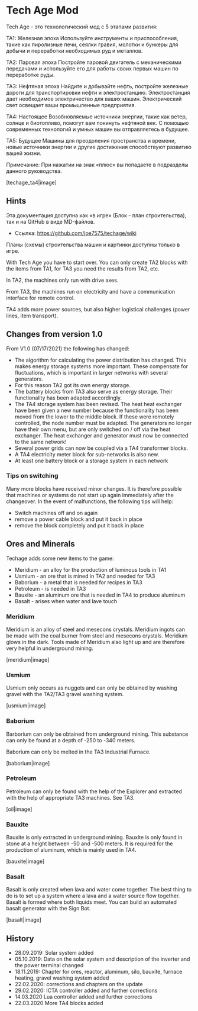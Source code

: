 # Tech Age Mod

Tech Age - это технологический мод с 5 этапами развития:

TA1: Железная эпоха
Используйте инструменты и приспособления, такие как пиролизные печи, сеялки гравия, молотки и бункеры для добычи и переработки необходимых руд и металлов.

TA2: Паровая эпоха
Постройте паровой двигатель с механическими передачами и используйте его для работы своих первых машин по переработке руды.

TA3: Нефтяная эпоха
Найдите и добывайте нефть, постройте железные дороги для транспортировки нефти и электростанцию. Электростанция дает необходимое электричество для ваших машин. Электрический свет освещает ваши промышленные предприятия.

TA4: Настоящее
Возобновляемые источники энергии, такие как ветер, солнце и биотопливо, помогут вам покинуть нефтяной век. С помощью современных технологий и умных машин вы отправляетесь в будущее.

TA5: Будущее
Машины для преодоления пространства и времени, новые источники энергии и другие достижения способствуют развитию вашей жизни.


Примечание: При нажатии на знак «плюс» вы попадаете в подразделы данного руководства.

[techage_ta4|image]



## Hints

Эта документация доступна как «в игре» (Блок - план строительства), так и на GitHub в виде MD-файлов.

- Ссылка: https://github.com/joe7575/techage/wiki

Планы (схемы) строительства машин и картинки доступны только в игре.

With Tech Age you have to start over. You can only create TA2 blocks with the items from TA1, for TA3 you need the results from TA2, etc.

In TA2, the machines only run with drive axes.

From TA3, the machines run on electricity and have a communication interface for remote control.

TA4 adds more power sources, but also higher logistical challenges (power lines, item transport).



## Changes from version 1.0

From V1.0 (07/17/2021) the following has changed:

- The algorithm for calculating the power distribution has changed. This makes energy storage systems more important. These compensate for fluctuations, which is important in larger networks with several generators.
- For this reason TA2 got its own energy storage.
- The battery blocks from TA3 also serve as energy storage. Their functionality has been adapted accordingly.
- The TA4 storage system has been revised. The heat heat exchanger have been given a new number because the functionality has been moved from the lower to the middle block. If these were remotely controlled, the node number must be adapted. The generators no longer have their own menu, but are only switched on / off via the heat exchanger. The heat exchanger and generator must now be connected to the same network!
- Several power grids can now be coupled via a TA4 transformer blocks.
- A TA4 electricity meter block for sub-networks is also new.
- At least one battery block or a storage system in each network


### Tips on switching

Many more blocks have received minor changes. It is therefore possible that machines or systems do not start up again immediately after the changeover. In the event of malfunctions, the following tips will help:

- Switch machines off and on again
- remove a power cable block and put it back in place
- remove the block completely and put it back in place



## Ores and Minerals

Techage adds some new items to the game:

- Meridium - an alloy for the production of luminous tools in TA1
- Usmium - an ore that is mined in TA2 and needed for TA3
- Baborium - a metal that is needed for recipes in TA3
- Petroleum - is needed in TA3
- Bauxite - an aluminum ore that is needed in TA4 to produce aluminum
- Basalt - arises when water and lave touch


### Meridium

Meridium is an alloy of steel and mesecons crystals. Meridium ingots can be made with the coal burner from steel and mesecons crystals. Meridium glows in the dark. Tools made of Meridium also light up and are therefore very helpful in underground mining.

[meridium|image]


### Usmium

Usmium only occurs as nuggets and can only be obtained by washing gravel with the TA2/TA3 gravel washing system.

[usmium|image]


### Baborium

Barborium can only be obtained from underground mining. This substance can only be found at a depth of -250 to -340 meters.

Baborium can only be melted in the TA3 Industrial Furnace.


[baborium|image]


### Petroleum

Petroleum can only be found with the help of the Explorer and extracted with the help of appropriate TA3 machines. See TA3.

[oil|image]


### Bauxite

Bauxite is only extracted in underground mining. Bauxite is only found in stone at a height between -50 and -500 meters.
It is required for the production of aluminum, which is mainly used in TA4.

[bauxite|image]


### Basalt

Basalt is only created when lava and water come together.
The best thing to do is to set up a system where a lava and a water source flow together.
Basalt is formed where both liquids meet.
You can build an automated basalt generator with the Sign Bot.

[basalt|image]


## History

- 28.09.2019: Solar system added
- 05.10.2019: Data on the solar system and description of the inverter and the power terminal changed
- 18.11.2019: Chapter for ores, reactor, aluminum, silo, bauxite, furnace heating, gravel washing system added
- 22.02.2020: corrections and chapters on the update
- 29.02.2020: ICTA controller added and further corrections
- 14.03.2020 Lua controller added and further corrections
- 22.03.2020 More TA4 blocks added

